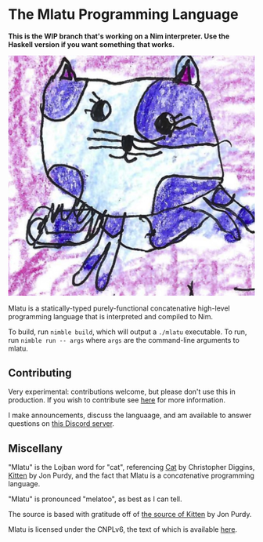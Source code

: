 # The Mlatu Programming Language

**This is the WIP branch that's working on a Nim interpreter. Use the Haskell version if you want something that works.**

![Mlatu logo](/logo.jpg)

Mlatu is a statically-typed purely-functional concatenative high-level programming language that is interpreted and compiled to Nim.

To build, run `nimble build`, which will output a `./mlatu` executable. To run, run `nimble run -- args` where `args` are the command-line arguments to mlatu.
## Contributing

Very experimental: contributions welcome, but please don't use this in production. If you wish to contribute see [here](/CONTRIBUTING.md) for more information.

I make announcements, discuss the languaage, and am available to answer questions on [this Discord server](https://discord.gg/qNQV6nnAZj).

## Miscellany

"Mlatu" is the Lojban word for "cat", referencing [Cat](https://github.com/cdiggins/cat-language) by Christopher Diggins, [Kitten](https://kittenlang.org/) by Jon Purdy, and the fact that Mlatu is a con*cat*enative programming language.

"Mlatu" is pronounced "melatoo", as best as I can tell.

The source is based with gratitude off of [the source of Kitten](https://github.com/evincarofautumn/kitten) by Jon Purdy.

Mlatu is licensed under the CNPLv6, the text of which is available [here](LICENSE).
